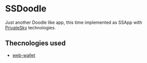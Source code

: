 # SSDoodle
Just another Doodle like app, this time implemented as SSApp with [PrivateSky](https://privatesky.xyz/?home) technologies.

## Thecnologies used

- [web-wallet](https://github.com/PrivateSky/web-wallet.git)

